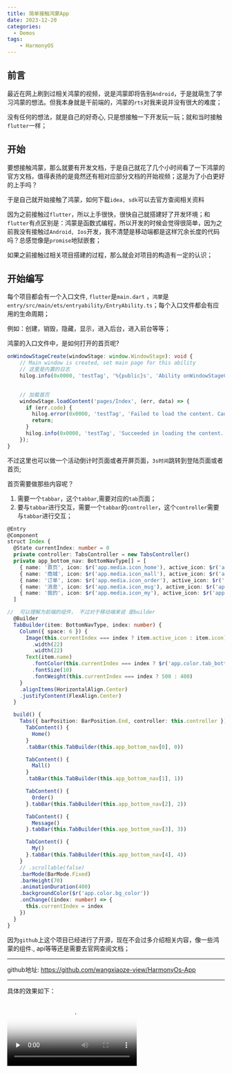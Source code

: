 ```yaml
---
title: 简单接触鸿蒙App
date: 2023-12-20
categories:
  - Demos
tags:
    - HarmonyOS
---
```


## 前言

最近在网上刷到过相关鸿蒙的视频，说是鸿蒙即将告别`Android`，于是就萌生了学习鸿蒙的想法。但我本身就是干前端的，鸿蒙的`rts`对我来说并没有很大的难度；

没有任何的想法，就是自己的好奇心, 只是想接触一下开发玩一玩；就和当时接触`flutter`一样；


## 开始

要想接触鸿蒙，那么就要有开发文档，于是自己就花了几个小时间看了一下鸿蒙的官方文档，值得表扬的是竟然还有相对应部分文档的开始视频；这是为了小白更好的上手吗？


于是自己就开始接触了鸿蒙，如何下载`idea, sdk`可以去官方查阅相关资料

因为之前接触过`flutter`，所以上手很快，很快自己就搭建好了开发环境；和`flutter`有点区别是：鸿蒙是函数式编程，所以开发的时候会觉得很简单，因为之前我没有接触过`Android, Ios`开发，我不清楚是移动端都是这样冗余长度的代码吗？总感觉像是`promise`地狱嵌套；


如果之前接触过相关项目搭建的过程，那么就会对项目的构造有一定的认识；



## 开始编写

每个项目都会有一个入口文件, `flutter`是`main.dart` ，`鸿蒙`是`entry/src/main/ets/entryability/EntryAbility.ts`；每个入口文件都会有应用的生命周期；

例如：创建，销毁，隐藏，显示，进入后台，进入前台等等；

鸿蒙的入口文件中，是如何打开的首页呢?

``` ts
onWindowStageCreate(windowStage: window.WindowStage): void {
    // Main window is created, set main page for this ability
    // 这里是内置的日志
    hilog.info(0x0000, 'testTag', '%{public}s', 'Ability onWindowStageCreate');

    
    // 加载首页
    windowStage.loadContent('pages/Index', (err, data) => {
      if (err.code) {
        hilog.error(0x0000, 'testTag', 'Failed to load the content. Cause: %{public}s', JSON.stringify(err) ?? '');
        return;
      }
      hilog.info(0x0000, 'testTag', 'Succeeded in loading the content. Data: %{public}s', JSON.stringify(data) ?? '');
    });
}
```

不过这里也可以做一个活动倒计时页面或者开屏页面，`3s时间`跳转到登陆页面或者首页; 

首页需要做那些内容呢？ 
1. 需要一个`tabbar`，这个`tabbar`,需要对应的`tab`页面；
2. 要与`tabbar`进行交互，需要一个`tabbar`的`controller`，这个`controller`需要与`tabbar`进行交互；

``` ts
@Entry
@Component
struct Index {
  @State currentIndex: number = 0
  private controller: TabsController = new TabsController()
  private app_bottom_nav: BottomNavType[] = [
    { name: '首页', icon: $r('app.media.icon_home'), active_icon: $r('app.media.icon_home_active') },
    { name: '商城', icon: $r('app.media.icon_mall'), active_icon: $r('app.media.icon_mall_active') },
    { name: '订单', icon: $r('app.media.icon_order'), active_icon: $r('app.media.icon_order_active') },
    { name: '消息', icon: $r('app.media.icon_msg'), active_icon: $r('app.media.icon_msg_active') },
    { name: '我的', icon: $r('app.media.icon_my'), active_icon: $r('app.media.icon_my_active') },
  ]

//  可以理解为前端的组件， 不过对于移动端来说 是builder
  @Builder
  TabBuilder(item: BottomNavType, index: number) {
    Column({ space: 6 }) {
      Image(this.currentIndex === index ? item.active_icon : item.icon)
        .width(22)
        .width(22)
      Text(item.name)
        .fontColor(this.currentIndex === index ? $r('app.color.tab_bottom_color_active') : $r('app.color.tab_bottom_color'))
        .fontSize(10)
        .fontWeight(this.currentIndex === index ? 500 : 400)
    }
    .alignItems(HorizontalAlign.Center)
    .justifyContent(FlexAlign.Center)
  }

  build() {
    Tabs({ barPosition: BarPosition.End, controller: this.controller }) {
      TabContent() {
        Home()
      }
      .tabBar(this.TabBuilder(this.app_bottom_nav[0], 0))

      TabContent() {
        Mall()
      }
      .tabBar(this.TabBuilder(this.app_bottom_nav[1], 1))

      TabContent() {
        Order()
      }.tabBar(this.TabBuilder(this.app_bottom_nav[2], 2))

      TabContent() {
        Message() 
      }.tabBar(this.TabBuilder(this.app_bottom_nav[3], 3))

      TabContent() {
        My()
      }.tabBar(this.TabBuilder(this.app_bottom_nav[4], 4))
    }
    // .scrollable(false)
    .barMode(BarMode.Fixed)
    .barHeight(70)
    .animationDuration(400)
    .backgroundColor($r('app.color.bg_color'))
    .onChange((index: number) => {
      this.currentIndex = index
    })
  }
}
```

因为`github`上这个项目已经进行了开源，现在不会过多介绍相关内容，像一些鸿蒙的组件., api等等还是需要去官网查阅文档；


---

github地址: https://github.com/wangxiaoze-view/HarmonyOs-App

---


具体的效果如下：

<video id="video" controls="" preload="none" poster="封面">
      <source id="mp4" src="https://github.com/wangxiaoze-view/HarmonyOs-App/assets/48245867/53ac1aa0-11cd-4d18-8e3b-66bf2c470c49" type="video/mp4">
</videos>


